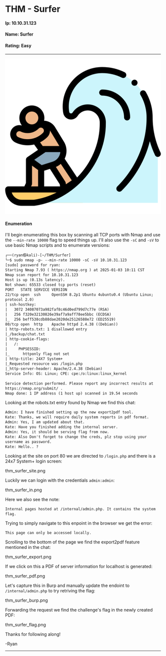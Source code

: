 # THM - Surfer

#### Ip: 10.10.31.123
#### Name: Surfer
#### Rating: Easy

------------------------------------------------

![thm_surfer_pic.png](../assets/surfer_assets/thm_surfer_pic.png)

#### Enumeration

I'll begin enumerating this box by scanning all TCP ports with Nmap and use the `--min-rate 10000` flag to speed things up. I'll also use the `-sC` and `-sV` to use basic Nmap scripts and to enumerate versions:

```
┌──(ryan㉿kali)-[~/THM/Surfer]
└─$ sudo nmap -p- --min-rate 10000 -sC -sV 10.10.31.123
[sudo] password for ryan: 
Starting Nmap 7.93 ( https://nmap.org ) at 2025-01-03 10:11 CST
Nmap scan report for 10.10.31.123
Host is up (0.13s latency).
Not shown: 65533 closed tcp ports (reset)
PORT   STATE SERVICE VERSION
22/tcp open  ssh     OpenSSH 8.2p1 Ubuntu 4ubuntu0.4 (Ubuntu Linux; protocol 2.0)
| ssh-hostkey: 
|   3072 34087073a982faf8c46d0ed799d7c77e (RSA)
|   256 f320e32130826e39af7a9aff78ee5bbc (ECDSA)
|_  256 beff538cdb88dae2020de25126588e72 (ED25519)
80/tcp open  http    Apache httpd 2.4.38 ((Debian))
| http-robots.txt: 1 disallowed entry 
|_/backup/chat.txt
| http-cookie-flags: 
|   /: 
|     PHPSESSID: 
|_      httponly flag not set
| http-title: 24X7 System+
|_Requested resource was /login.php
|_http-server-header: Apache/2.4.38 (Debian)
Service Info: OS: Linux; CPE: cpe:/o:linux:linux_kernel

Service detection performed. Please report any incorrect results at https://nmap.org/submit/ .
Nmap done: 1 IP address (1 host up) scanned in 19.54 seconds
```

Looking at the robots.txt entry found by Nmap we find this chat:

```
Admin: I have finished setting up the new export2pdf tool.
Kate: Thanks, we will require daily system reports in pdf format.
Admin: Yes, I am updated about that.
Kate: Have you finished adding the internal server.
Admin: Yes, it should be serving flag from now.
Kate: Also Don't forget to change the creds, plz stop using your username as password.
Kate: Hello.. ?
```

Looking at the site on port 80 we are directed to `/login.php` and there is a 24x7 System+ login screen:

thm_surfer_site.png

Luckily we can login with the credentials `admin:admin`:

thm_surfer_in.png

Here we also see the note:

```
Internal pages hosted at /internal/admin.php. It contains the system flag.
```
Trying to simply navigate to this enpoint in the browser we get the error:

```
This page can only be accessed locally.
```

Scrolling to the bottom of the page we find the export2pdf feature mentioned in the chat:

thm_surfer_export.png

If we click on this a PDF of server information for localhost is generated:

thm_surfer_pdf.png

Let's capture this in Burp and manually update the endoint to `/internal/admin.php` to try retriving the flag:

thm_surfer_burp.png

Forwarding the request we find the challenge's flag in the newly created PDF:

thm_surfer_flag.png

Thanks for following along!

-Ryan

------------------------------------------------------
